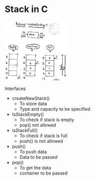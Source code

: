 # Stack in C

<img src="./stack.png" alt="drawing" width="200"/>

Interfaces 

- createNewStack()
    - To store data
    - Type and capacity to be specified
- IsStackEmpty()
    - To check if stack is empty
    - pop() not allowed
- isStackFull()
    - To check if stack is full
    - push() is not allowed
- push()
    - To push data
    - Data to be passed
- pop()
    - To get the data
    - container to be passed